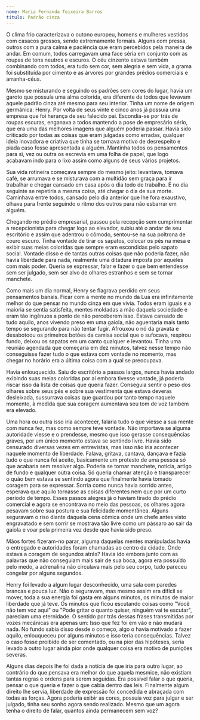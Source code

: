 ```yaml
---
nome: Maria Fernanda Teixeira Barros
titulo: Padrão cinza
---
```


O clima frio caracterizava o outono europeu, homens e mulheres vestidos com casacos grossos, sendo extremamente formais. Alguns com pressa, outros com a pura calma e paciência que eram percebidos pela maneira de andar. Em comum, todos carregavam uma face séria em conjunto com as roupas de tons neutros e escuros. O céu cinzento estava também combinando com todos, era tudo sem cor, sem alegria e sem vida, a grama foi substituída por cimento e as árvores por grandes prédios comerciais e arranha-céus.

Mesmo se misturando e seguindo os padrões sem cores do lugar, havia um garoto que possuía uma alma colorida, era diferente de todos que levavam aquele padrão cinza até mesmo para seu interior. Tinha um nome de origem germânica: Henry. Por volta de seus vinte e cinco anos já possuía uma empresa que foi herança de seu falecido pai. Escondia-se por trás de roupas escuras, enganava a todos mantendo a pose de empresário sério, que era uma das melhores imagens que alguém poderia passar. Havia sido criticado por todas as coisas que eram julgadas como erradas, qualquer ideia inovadora e criativa que tinha se tornava motivo de desrespeito e piada caso fosse apresentada a alguém. Mantinha todos os pensamentos para si, vez ou outra os escrevia em uma folha de papel, que logo acabavam indo para o lixo assim como alguns de seus vários projetos.

Sua vida rotineira começava sempre do mesmo jeito: levantava, tomava café, se arrumava e se misturava com a multidão sem graça para ir trabalhar e chegar cansado em casa após o dia todo de trabalho. E no dia seguinte se repetiria a mesma coisa, até chegar o dia de sua morte. Caminhava entre todos, cansado pelo dia anterior que lhe fora exaustivo, olhava para frente seguindo o ritmo dos outros para não esbarrar em alguém.

Chegando no prédio empresarial, passou pela recepção sem cumprimentar a recepcionista para chegar logo ao elevador, subiu até o andar de seu escritório e assim que adentrou o cômodo, sentou-se na sua poltrona de couro escuro. Tinha vontade de tirar os sapatos, colocar os pés na mesa e exibir suas meias coloridas que sempre eram escondidas pelo sapato social. Vontade disso e de tantas outras coisas que não poderia fazer, não havia liberdade para nada, realmente uma ditadura imposta por aqueles com mais poder. Queria se expressar, falar e fazer o que bem entendesse sem ser julgado, sem ser alvo de olhares estranhos e sem se tornar manchete.

Como mais um dia normal, Henry se flagrava perdido em seus pensamentos banais. Ficar com a mente no mundo da Lua era infinitamente melhor do que pensar no mundo cinza em que vivia. Todos eram iguais e a maioria se sentia satisfeita, mentes moldadas a mão daquela sociedade e eram tão ingênuos a ponto de não perceberem isso. Estava cansado de tudo aquilo, anos vivendo preso em uma gaiola, não aguentaria mais tanto tempo se segurando para não tentar fugir. Afrouxou o nó da gravata e desabotoou os primeiros botões da camisa social que o sufocava, respirou fundo, deixou os sapatos em um canto qualquer e levantou. Tinha uma reunião agendada que começaria em dez minutos, talvez nesse tempo não conseguisse fazer tudo o que estava com vontade no momento, mas chegar no horário era a última coisa com a qual se preocupava.

Havia enlouquecido. Saiu do escritório a passos largos, nunca havia andado exibindo suas meias coloridas por ai embora tivesse vontade, já poderia riscar isso da lista de coisas que queria fazer. Conseguia sentir o peso dos olhares sobre seus pés e sobre sua vestimenta que estava deveras desleixada, sussurrava coisas que guardou por tanto tempo naquele momento, à medida que sua coragem aumentava seu tom de voz também era elevado.

Uma hora ou outra isso iria acontecer, falaria tudo o que viesse a sua mente com nunca fez, mas como sempre teve vontade. Não importava se alguma autoridade viesse e o prendesse, mesmo que isso gerasse consequências graves, por um único momento estava se sentindo livre. Havia sido censurado diversas vezes em entrevistas, mas isso não iria acontecer naquele momento de liberdade. Falava, gritava, cantava, dançava e fazia tudo o que nunca foi aceito, basicamente um protesto de uma pessoa só que acabaria sem resolver algo. Poderia se tornar manchete, notícia, artigo de fundo e qualquer outra coisa. Só queria chamar atenção e transparecer o quão bem estava se sentindo agora que finalmente havia tomado coragem para se expressar. Sorria como nunca havia sorrido antes, esperava que aquilo tornasse as coisas diferentes nem que por um curto período de tempo. Esses passos alegres já o haviam tirado do prédio comercial e agora se encontrava no meio das pessoas, os olhares agora pesavam sobre sua postura e sua felicidade momentânea. Alguns seguravam o riso diante daquela cena cômica onde um chefe antes visto engravatado e sem sorrir se mostrava tão livre como um pássaro ao sair da gaiola e voar pela primeira vez desde que havia sido preso.

Mãos fortes fizeram-no parar, alguma daquelas mentes manipuladas havia o entregado e autoridades foram chamadas ao centro da cidade. Onde estava a coragem de segundos atrás? Havia ido embora junto com as palavras que não conseguiam mais sair de sua boca, agora era possuído pelo medo, a adrenalina não circulava mais pelo seu corpo, tudo pareceu congelar por alguns segundos.

Henry foi levado a algum lugar desconhecido, uma sala com paredes brancas e pouca luz. Não o seguravam, mas mesmo assim era difícil se mover, toda a sua energia foi gasta em alguns minutos, os minutos de maior liberdade que já teve. Os minutos que ficou escutando coisas como "Você não tem voz aqui" ou "Pode gritar o quanto quiser, ninguém vai te escutar", pareciam uma eternidade. O sentido por trás dessas frases transmitidas por vozes mecânicas era apenas um: Isso que fez foi em vão e não mudará nada. No fundo sabia disso desde o começo, algo o havia motivado a fazer aquilo, enlouqueceu por alguns minutos e isso teria consequências. Talvez o caso fosse proibido de ser comentado, ou na pior das hipóteses, seria levado a outro lugar ainda pior onde qualquer coisa era motivo de punições severas.

Alguns dias depois lhe foi dada a notícia de que iria para outro lugar, ao contrário do que pensava era melhor do que aquela mesmice, não existiam tantas regras e ordens para serem seguidas. Era possível falar o que queria, pensar o que queria e fazer o que cabia dentro das leis. Finalmente algum direito lhe servia, liberdade de expressão foi concedida e abraçada com todas as forças. Agora poderia exibir as cores, possuía voz para julgar e ser julgado, tinha seu sonho agora sendo realizado. Mesmo que um agora tenha o direito de falar, quantos ainda permanecem sem voz?

